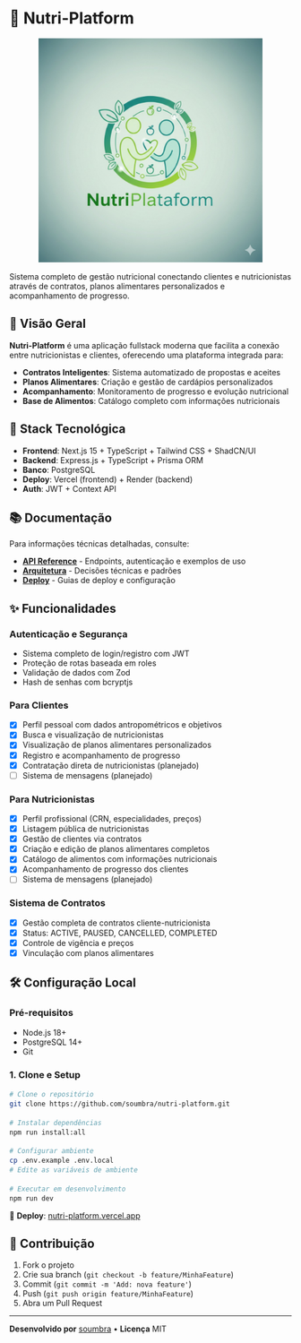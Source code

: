# 🥗 Nutri-Platform

<div align="center">
  <img src="docs/logo.png" alt="Nutri-Platform Logo" width="400"/>
</div>

Sistema completo de gestão nutricional conectando clientes e nutricionistas através de contratos, planos alimentares personalizados e acompanhamento de progresso.

## 🎯 Visão Geral

**Nutri-Platform** é uma aplicação fullstack moderna que facilita a conexão entre nutricionistas e clientes, oferecendo uma plataforma integrada para:

- **Contratos Inteligentes**: Sistema automatizado de propostas e aceites
- **Planos Alimentares**: Criação e gestão de cardápios personalizados
- **Acompanhamento**: Monitoramento de progresso e evolução nutricional
- **Base de Alimentos**: Catálogo completo com informações nutricionais

## 🚀 Stack Tecnológica

- **Frontend**: Next.js 15 + TypeScript + Tailwind CSS + ShadCN/UI
- **Backend**: Express.js + TypeScript + Prisma ORM
- **Banco**: PostgreSQL
- **Deploy**: Vercel (frontend) + Render (backend)
- **Auth**: JWT + Context API

## 📚 Documentação

Para informações técnicas detalhadas, consulte:

- **[API Reference](docs/API.md)** - Endpoints, autenticação e exemplos de uso
- **[Arquitetura](docs/ARCHITECTURE.md)** - Decisões técnicas e padrões
- **[Deploy](docs/DEPLOYMENT.md)** - Guias de deploy e configuração

## ✨ Funcionalidades

### Autenticação e Segurança
- Sistema completo de login/registro com JWT
- Proteção de rotas baseada em roles
- Validação de dados com Zod
- Hash de senhas com bcryptjs

### Para Clientes
- [x] Perfil pessoal com dados antropométricos e objetivos
- [x] Busca e visualização de nutricionistas
- [x] Visualização de planos alimentares personalizados
- [x] Registro e acompanhamento de progresso
- [x] Contratação direta de nutricionistas (planejado)
- [ ] Sistema de mensagens (planejado)

### Para Nutricionistas
- [x] Perfil profissional (CRN, especialidades, preços)
- [x] Listagem pública de nutricionistas
- [x] Gestão de clientes via contratos
- [x] Criação e edição de planos alimentares completos
- [x] Catálogo de alimentos com informações nutricionais
- [x] Acompanhamento de progresso dos clientes
- [ ] Sistema de mensagens (planejado)

### Sistema de Contratos
- [x] Gestão completa de contratos cliente-nutricionista
- [x] Status: ACTIVE, PAUSED, CANCELLED, COMPLETED
- [x] Controle de vigência e preços
- [x] Vinculação com planos alimentares

## 🛠️ Configuração Local

### Pré-requisitos
- Node.js 18+
- PostgreSQL 14+
- Git

### 1. Clone e Setup

```bash
# Clone o repositório
git clone https://github.com/soumbra/nutri-platform.git

# Instalar dependências
npm run install:all

# Configurar ambiente
cp .env.example .env.local
# Edite as variáveis de ambiente

# Executar em desenvolvimento
npm run dev
```

🔗 **Deploy**: [nutri-platform.vercel.app](https://nutri-plataformx.vercel.app/)

## 🤝 Contribuição

1. Fork o projeto
2. Crie sua branch (`git checkout -b feature/MinhaFeature`)
3. Commit (`git commit -m 'Add: nova feature'`)
4. Push (`git push origin feature/MinhaFeature`)
5. Abra um Pull Request

---

**Desenvolvido por** [soumbra](https://github.com/soumbra) • **Licença** MIT
